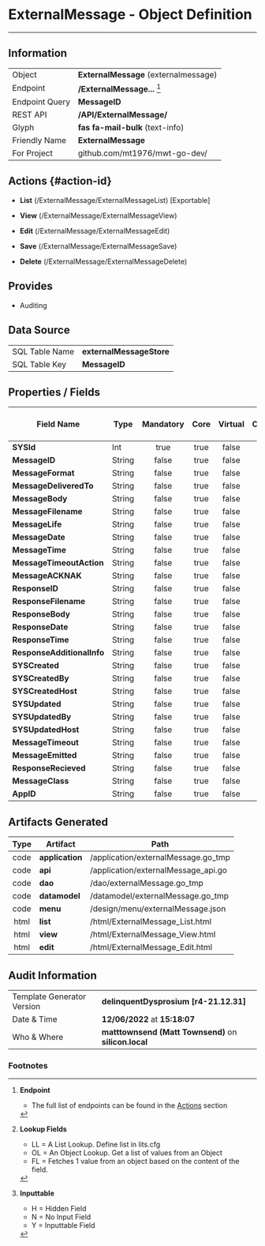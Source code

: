 # **ExternalMessage** - Object Definition
---
##  Information
|   |   |
|---|---|
|Object         |**ExternalMessage** (externalmessage) |
|Endpoint 	    |**/ExternalMessage...** [^1]|
|Endpoint Query |**MessageID**|
|REST API|**/API/ExternalMessage/**|
Glyph|**fas fa-mail-bulk** (text-info)
Friendly Name|**ExternalMessage**|
|For Project    |github.com/mt1976/mwt-go-dev/|

##  Actions {#action-id}
* **List** (/ExternalMessage/ExternalMessageList) [Exportable]
* **View** (/ExternalMessage/ExternalMessageView)
* **Edit** (/ExternalMessage/ExternalMessageEdit)
* **Save** (/ExternalMessage/ExternalMessageSave)

* **Delete** (/ExternalMessage/ExternalMessageDelete)







##  Provides


* Auditing 




##  Data Source 
|   |   |
|---|---|
SQL Table Name       | **externalMessageStore**
SQL Table Key | **MessageID**



##  Properties / Fields
| Field Name| Type | Mandatory | Core | Virtual | Overide | Lookup [^2]| Lookup Object      | Lookup Field Source         | Lookup Return Value                | Inputable [^3]|DB Column|Default Value|
| -- | --  | :--: | :--: | :--: |:--: |:--: |:--: |-- |-- |:--: |-- | --|
|**SYSId**|Int|true|true|false|false|||||NH|_id|0|
|**MessageID**|String|false|true|false|false|||||Y|messageID||
|**MessageFormat**|String|false|true|false|false|||||Y|messageFormat||
|**MessageDeliveredTo**|String|false|true|false|false|||||Y|messageDeliveredTo||
|**MessageBody**|String|false|true|false|false|||||Y|messageBody||
|**MessageFilename**|String|false|true|false|false|||||Y|messageFilename||
|**MessageLife**|String|false|true|false|false|||||Y|messageLife||
|**MessageDate**|String|false|true|false|false|||||Y|messageDate||
|**MessageTime**|String|false|true|false|false|||||Y|messageTime||
|**MessageTimeoutAction**|String|false|true|false|false|||||Y|messageTimeoutAction||
|**MessageACKNAK**|String|false|true|false|false|||||Y|messageACKNAK||
|**ResponseID**|String|false|true|false|false|||||Y|responseID||
|**ResponseFilename**|String|false|true|false|false|||||Y|responseFilename||
|**ResponseBody**|String|false|true|false|false|||||Y|responseBody||
|**ResponseDate**|String|false|true|false|false|||||Y|responseDate||
|**ResponseTime**|String|false|true|false|false|||||Y|responseTime||
|**ResponseAdditionalInfo**|String|false|true|false|false|||||Y|responseAdditionalInfo||
|**SYSCreated**|String|false|true|false|false|||||NH|_created||
|**SYSCreatedBy**|String|false|true|false|false|||||NH|_createdBy||
|**SYSCreatedHost**|String|false|true|false|false|||||NH|_createdHost||
|**SYSUpdated**|String|false|true|false|false|||||NH|_updated||
|**SYSUpdatedBy**|String|false|true|false|false|||||NH|_updatedBy||
|**SYSUpdatedHost**|String|false|true|false|false|||||NH|_updatedHost||
|**MessageTimeout**|String|false|true|false|false|||||Y|messageTimeout||
|**MessageEmitted**|String|false|true|false|false|||||Y|messageEmitted||
|**ResponseRecieved**|String|false|true|false|false|||||Y|responseRecieved||
|**MessageClass**|String|false|true|false|false|||||Y|messageClass||
|**AppID**|String|false|true|false|false|||||Y|appID||


##  Artifacts Generated
| Type | Artifact | Path|
| :--: | -- | -- |
| code | **application** | /application/externalMessage.go_tmp |
| code | **api** | /application/externalMessage_api.go |
| code | **dao** | /dao/externalMessage.go_tmp |
| code | **datamodel** | /datamodel/externalMessage.go_tmp |
| code | **menu** | /design/menu/externalMessage.json |
| html | **list** | /html/ExternalMessage_List.html |
| html | **view** | /html/ExternalMessage_View.html |
| html | **edit** | /html/ExternalMessage_Edit.html |


## Audit Information
|   |   |
|---|---|
Template Generator Version   | **delinquentDysprosium [r4-21.12.31]**
Date & Time		     | **12/06/2022** at **15:18:07**
Who & Where		     | **matttownsend (Matt Townsend)** on **silicon.local**

### Footnotes
[^1]: **Endpoint**
    * The full list of endpoints can be found in the [Actions](#action-id) section
[^2]: **Lookup Fields**
    * LL = A List Lookup. Define list in lits.cfg
    * OL = An Object Lookup. Get a list of values from an Object
    * FL = Fetches 1 value from an object based on the content of the field. 
[^3]: **Inputtable**   
    * H = Hidden Field
    * N = No Input Field
    * Y = Inputtable Field
